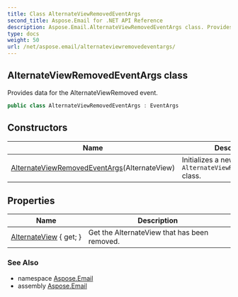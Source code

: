 ```yaml
---
title: Class AlternateViewRemovedEventArgs
second_title: Aspose.Email for .NET API Reference
description: Aspose.Email.AlternateViewRemovedEventArgs class. Provides data for the AlternateViewRemoved event
type: docs
weight: 50
url: /net/aspose.email/alternateviewremovedeventargs/
---
```

## AlternateViewRemovedEventArgs class

Provides data for the AlternateViewRemoved event.

```csharp
public class AlternateViewRemovedEventArgs : EventArgs
```

## Constructors

| Name | Description |
| --- | --- |
| [AlternateViewRemovedEventArgs](alternateviewremovedeventargs/)(AlternateView) | Initializes a new instance of the `AlternateViewRemovedEventArgs` class. |

## Properties

| Name | Description |
| --- | --- |
| [AlternateView](../../aspose.email/alternateviewremovedeventargs/alternateview/) { get; } | Get the AlternateView that has been removed. |

### See Also

* namespace [Aspose.Email](../../aspose.email/)
* assembly [Aspose.Email](../../)


